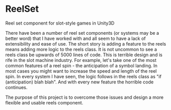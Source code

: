 # ReelSet
Reel set component for slot-style games in Unity3D

There have been a number of reel set components (or systems may be a better word) that I have worked with and all seem to have a lack of extensibility and ease of use. The short story is adding a feature to the reels means adding more logic to the reels class. It is not uncommon to see a reels class be upwards of 5000 lines of code. This is terrible design and is rife in the slot machine industry. For example, let's take one of the most common features of a reel spin - the anticipation of a symbol landing. In most cases you might want to increase the speed and length of the reel spin. In every system I have seen, the logic follows in the reels class as "if (anticipation) blah blah". And with every new feature the horrible code continues. 

The purpose of this project is to overcome those issues and design a more flexible and usable reels component.
